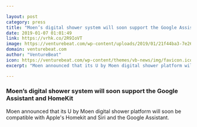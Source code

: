 ```yaml
---

layout: post
category: press
title: "Moen’s digital shower system will soon support the Google Assistant and HomeKit"
date: 2019-01-07 01:01:49
link: https://vrhk.co/2R9IoVT
image: https://venturebeat.com/wp-content/uploads/2019/01/21f44ba3-7e26-4938-93f1-b7927ac10b27.png?fit=1152%2C756&strip=all
domain: venturebeat.com
author: "VentureBeat"
icon: https://venturebeat.com/wp-content/themes/vb-news/img/favicon.ico
excerpt: "Moen announced that its U by Moen digital shower platform will soon be compatible with Apple's Homekit and Siri and the Google Assistant."

---
```


### Moen’s digital shower system will soon support the Google Assistant and HomeKit

Moen announced that its U by Moen digital shower platform will soon be compatible with Apple's Homekit and Siri and the Google Assistant.